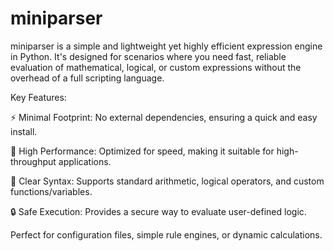 # miniparser
miniparser is a simple and lightweight yet highly efficient expression engine in Python. It's designed for scenarios where you need fast, reliable evaluation of mathematical, logical, or custom expressions without the overhead of a full scripting language.

Key Features:

⚡ Minimal Footprint: No external dependencies, ensuring a quick and easy install.

🚀 High Performance: Optimized for speed, making it suitable for high-throughput applications.

📝 Clear Syntax: Supports standard arithmetic, logical operators, and custom functions/variables.

🔒 Safe Execution: Provides a secure way to evaluate user-defined logic.

Perfect for configuration files, simple rule engines, or dynamic calculations.
